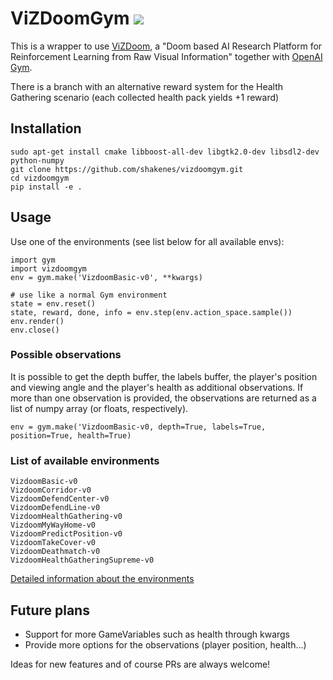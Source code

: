 # ViZDoomGym ![](https://github.com/shakenes/vizdoomgym/workflows/perform_tests/badge.svg)
This is a wrapper to use [ViZDoom](https://github.com/mwydmuch/ViZDoom "ViZDoom repository"), a "Doom based AI Research Platform for Reinforcement Learning from Raw Visual Information" together with [OpenAI Gym](https://github.com/openai/gym "OpenAI Gym repository").

There is a branch with an alternative reward system for the Health Gathering scenario (each collected health pack yields +1 reward)

## Installation

```
sudo apt-get install cmake libboost-all-dev libgtk2.0-dev libsdl2-dev python-numpy
git clone https://github.com/shakenes/vizdoomgym.git
cd vizdoomgym
pip install -e .
```
## Usage
Use one of the environments (see list below for all available envs):
```
import gym
import vizdoomgym
env = gym.make('VizdoomBasic-v0', **kwargs)

# use like a normal Gym environment
state = env.reset()
state, reward, done, info = env.step(env.action_space.sample())
env.render()
env.close()
```

### Possible observations
It is possible to get the depth buffer, the labels buffer, the player's position and viewing angle and the player's health as additional observations. If more than one observation is provided, the observations are returned as a list of numpy array (or floats, respectively). 
```
env = gym.make('VizdoomBasic-v0, depth=True, labels=True, position=True, health=True)
```


### List of available environments
```
VizdoomBasic-v0
VizdoomCorridor-v0
VizdoomDefendCenter-v0
VizdoomDefendLine-v0
VizdoomHealthGathering-v0
VizdoomMyWayHome-v0
VizdoomPredictPosition-v0
VizdoomTakeCover-v0
VizdoomDeathmatch-v0
VizdoomHealthGatheringSupreme-v0
```

[Detailed information about the environments](https://github.com/shakenes/vizdoomgym/blob/master/vizdoomgym/envs/scenarios/README.md)

## Future plans
- Support for more GameVariables such as health through kwargs
- Provide more options for the observations (player position, health...)

Ideas for new features and of course PRs are always welcome!
